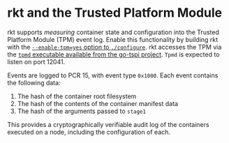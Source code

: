 # rkt and the Trusted Platform Module

rkt supports *measuring* container state and configuration into the Trusted Platform Module (TPM) event log. Enable this functionality by building rkt with the [`--enable-tpm=yes` option to `./configure`][build-configure-tpm]. rkt accesses the TPM via the [`tpmd` executable available from the go-tspi project][go-tspi]. `Tpmd` is expected to listen on port 12041.

Events are logged to PCR 15, with event type `0x1000`. Each event contains the following data:

1. The hash of the container root filesystem
2. The hash of the contents of the container manifest data
3. The hash of the arguments passed to `stage1`

This provides a cryptographically verifiable audit log of the containers executed on a node, including the configuration of each.


[build-configure-tpm]: build-configure.md#security
[go-tspi]: https://github.com/coreos/go-tspi

